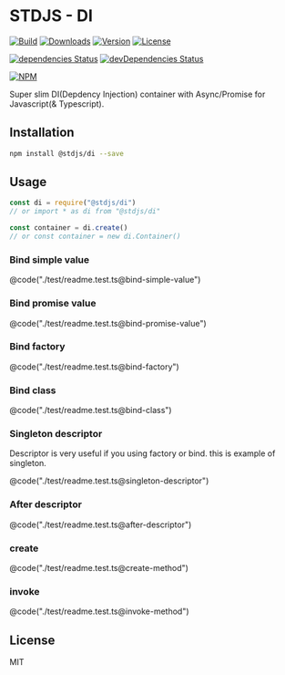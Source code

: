 # STDJS - DI

[![Build](https://img.shields.io/travis/corgidisco/stdjs-di.svg)](https://travis-ci.org/corgidisco/stdjs-di)
[![Downloads](https://img.shields.io/npm/dt/@stdjs/di.svg)](https://npmcharts.com/compare/@stdjs/di?minimal=true)
[![Version](https://img.shields.io/npm/v/@stdjs/di.svg)](https://www.npmjs.com/package/@stdjs/di)
[![License](https://img.shields.io/npm/l/@stdjs/di.svg)](https://www.npmjs.com/package/@stdjs/di)

[![dependencies Status](https://img.shields.io/david/corgidisco/stdjs-di.svg)](https://david-dm.org/corgidisco/stdjs-di)
[![devDependencies Status](https://img.shields.io/david/dev/corgidisco/stdjs-di.svg)](https://david-dm.org/corgidisco/stdjs-di?type=dev)

[![NPM](https://nodei.co/npm/@stdjs/di.png)](https://www.npmjs.com/package/@stdjs/di)

Super slim DI(Depdency Injection) container with Async/Promise for Javascript(& Typescript).

## Installation

```bash
npm install @stdjs/di --save
```

## Usage

```javascript
const di = require("@stdjs/di")
// or import * as di from "@stdjs/di"

const container = di.create()
// or const container = new di.Container()
```

### Bind simple value

@code("./test/readme.test.ts@bind-simple-value")

### Bind promise value

@code("./test/readme.test.ts@bind-promise-value")

### Bind factory

@code("./test/readme.test.ts@bind-factory")

### Bind class

@code("./test/readme.test.ts@bind-class")

### Singleton descriptor

Descriptor is very useful if you using factory or bind. this is example of singleton.

@code("./test/readme.test.ts@singleton-descriptor")

### After descriptor

@code("./test/readme.test.ts@after-descriptor")

### create

@code("./test/readme.test.ts@create-method")

### invoke

@code("./test/readme.test.ts@invoke-method")

## License

MIT
